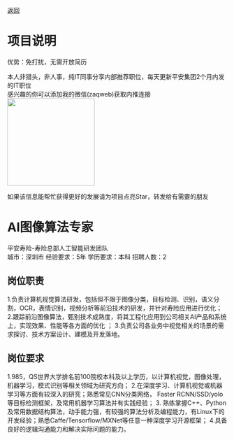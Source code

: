 [返回](../../)

# 项目说明

优势：免打扰，无需开放简历

本人非猎头，非人事，纯IT同事分享内部推荐职位，每天更新平安集团2个月内发的IT职位  
感兴趣的你可以添加我的微信(zaqweb)获取内推连接  
<img src="https://github.com/zaqweb/PA-IT-JOBS/blob/master/WechatICode.jpeg"  height="200" width="200">

如果该信息能帮忙获得更好的发展请为项目点亮Star，转发给有需要的朋友

# AI图像算法专家
平安寿险-寿险总部人工智能研发团队  
城市：深圳市 经验要求：5年 学历要求：本科  招聘人数：2

## 岗位职责
1.负责计算机视觉算法研发，包括但不限于图像分类，目标检测、识别，语义分割，OCR，表情识别，视频分析等前沿技术的研发，并针对寿险应用进行优化；
2.跟踪前沿图像算法，甄别技术成熟度，将其工程化应用到公司相关AI产品和系统上，实现效果、性能等各方面的优化 ；
3.负责公司各业务中视觉相关的场景的需求探讨、技术方案设计、建模及开发落地。

## 岗位要求
1.985，QS世界大学排名前100院校本科及以上学历，以计算机视觉，图像处理，机器学习，模式识别等相关领域为研究方向； 
2.在深度学习、计算机视觉或机器学习等方面有较深入的研究；熟悉常见CNN分类网络， Faster RCNN/SSD/yolo等目标检测框架，及常用机器学习算法并有实践经验； 
3. 熟练掌握C++、Python及常用数据结构算法，动手能力强，有较强的算法分析及编程能力，有Linux下的开发经验；熟悉Caffe/Tensorflow/MXNet等任意一种深度学习开源框架； 
4.具备良好的逻辑沟通能力和解决实际问题的能力。




